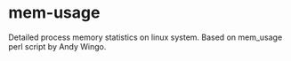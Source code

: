 # mem-usage
Detailed process memory statistics on linux system. 
Based on mem_usage perl script by Andy Wingo.
